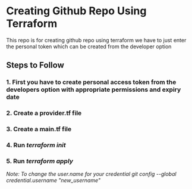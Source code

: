 # Creating Github Repo Using Terraform
This repo is for creating github repo using terraform we have to just enter the personal token which can be created from the developer option 
## Steps to Follow
### 1. First you have to create personal access token from the developers option with appropriate permissions and expiry date
### 2. Create a **provider.tf** file
### 3. Create a **main.tf** file
### 4. Run *terraform init*
### 5. Run *terraform apply*
*Note: To change the user.name for your credential git config --global credential.username "new_username"*
